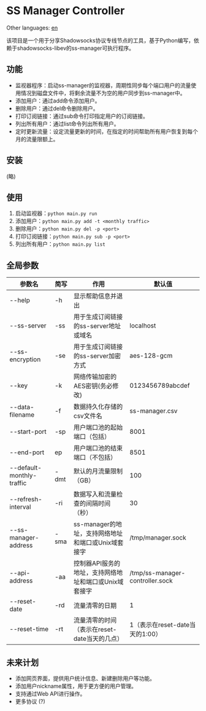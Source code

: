 # SS Manager Controller

Other languages: [en](https://github.com/JoshuaCylinder/ss-manager-controller/blob/master/docs/en.md)

该项目是一个用于分享Shadowsocks协议专线节点的工具，基于Python编写，依赖于shadowsocks-libev的ss-manager可执行程序。  


## 功能

- 监视器程序：启动ss-manager的监视器，周期性同步每个端口用户的流量使用情况到磁盘文件中，将剩余流量不为空的用户同步到ss-manager中。
- 添加用户：通过add命令添加用户。
- 删除用户：通过del命令删除用户。
- 打印订阅链接：通过sub命令打印指定用户的订阅链接。
- 列出所有用户：通过list命令列出所有用户。
- 定时更新流量：设定流量更新的时间，在指定的时间帮助所有用户恢复到每个月的流量限额上。

## 安装

(略)

## 使用

1. 启动监视器：`python main.py run`
2. 添加用户：`python main.py add -t <monthly traffic>`
3. 删除用户：`python main.py del -p <port>`
4. 打印订阅链接：`python main.py sub -p <port>`
5. 列出所有用户：`python main.py list`

## 全局参数

| 参数名                       | 简写   | 作用                               | 默认值                             |
|---------------------------|------|----------------------------------|---------------------------------|
| --help                    | -h   | 显示帮助信息并退出                        |                                 |
| --ss-server               | -ss  | 用于生成订阅链接的ss-server地址或域名          | localhost                       |
| --ss-encryption           | -se  | 用于生成订阅链接的ss-server加密方式           | aes-128-gcm                     |
| --key                     | -k   | 网络传输加密的AES密钥(务必修改)               | 0123456789abcdef                |
| --data-filename           | -f   | 数据持久化存储的csv文件名                   | ss-manager.csv                  |
| --start-port              | -sp  | 用户端口池的起始端口（包括）                   | 8001                            |
| --end-port                | ep   | 用户端口池的结束端口（不包括）                  | 8501                            |
| --default-monthly-traffic | -dmt | 默认的月流量限制（GB）                     | 100                             |
| --refresh-interval        | -ri  | 数据写入和流量检查的间隔时间（秒）                | 30                              |
| --ss-manager-address      | -sma | ss-manager的地址，支持网络地址和端口或Unix域套接字 | /tmp/manager.sock               |
| --api-address             | -aa  | 控制器API服务的地址，支持网络地址和端口或Unix域套接字   | /tmp/ss-manager-controller.sock |
| --reset-date              | -rd  | 流量清零的日期                          | 1                               |
| --reset-time              | -rt  | 流量清零的时间（表示在reset-date当天的几点）      | 1（表示在reset-date当天的1:00）         |

## 未来计划

- 添加网页界面，提供用户统计信息、新建删除用户等功能。
- 添加用户nickname属性，用于更方便的用户管理。
- 支持通过Web API进行操作。
- 更多协议 (?)

